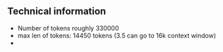 ## Technical information
* Number of tokens roughly 330000
* max len of tokens: 14450 tokens (3.5 can go to 16k context window)
* 